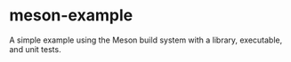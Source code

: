 # meson-example
A simple example using the Meson build system with a library, executable, and unit tests.
